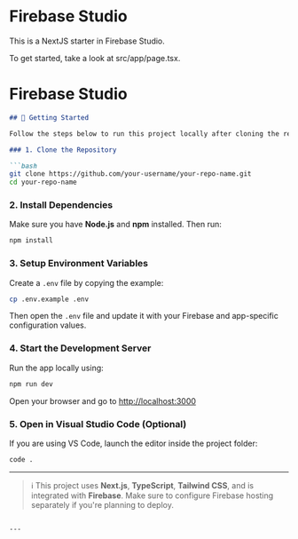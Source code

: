 # Firebase Studio

This is a NextJS starter in Firebase Studio.

To get started, take a look at src/app/page.tsx.
# Firebase Studio



````markdown
## 🚀 Getting Started

Follow the steps below to run this project locally after cloning the repository.

### 1. Clone the Repository

```bash
git clone https://github.com/your-username/your-repo-name.git
cd your-repo-name
````

### 2. Install Dependencies

Make sure you have **Node.js** and **npm** installed. Then run:

```bash
npm install
```

### 3. Setup Environment Variables

Create a `.env` file by copying the example:

```bash
cp .env.example .env
```

Then open the `.env` file and update it with your Firebase and app-specific configuration values.

### 4. Start the Development Server

Run the app locally using:

```bash
npm run dev
```

Open your browser and go to [http://localhost:3000](http://localhost:3000)

### 5. Open in Visual Studio Code (Optional)

If you are using VS Code, launch the editor inside the project folder:

```bash
code .
```

---

> ℹ️ This project uses **Next.js**, **TypeScript**, **Tailwind CSS**, and is integrated with **Firebase**. Make sure to configure Firebase hosting separately if you're planning to deploy.

```

---


```
